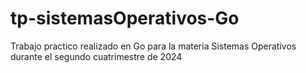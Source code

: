 # tp-sistemasOperativos-Go
Trabajo practico realizado en Go para la materia Sistemas Operativos durante el segundo cuatrimestre de 2024
